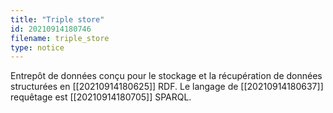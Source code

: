 ```yaml
---
title: "Triple store"
id: 20210914180746
filename: triple_store
type: notice
---
```


Entrepôt de données conçu pour le stockage et la récupération de données structurées en [[20210914180625]] RDF. Le langage de [[20210914180637]] requêtage est [[20210914180705]] SPARQL.


